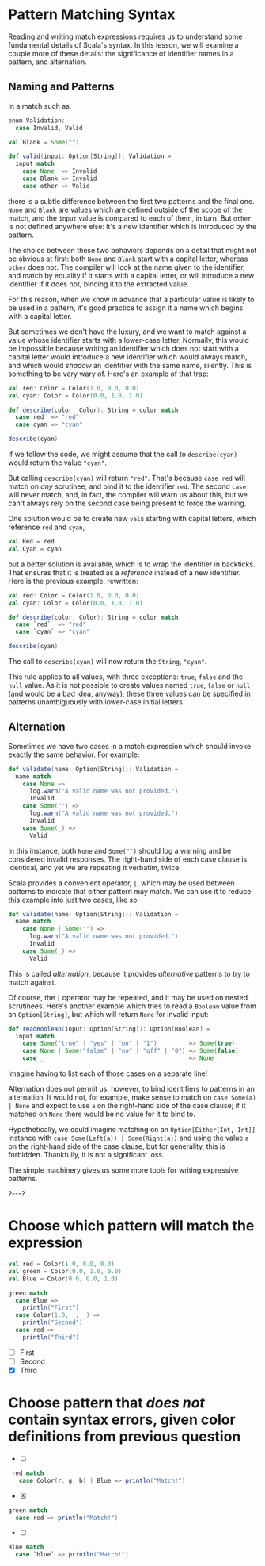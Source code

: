# Pattern Matching Syntax

Reading and writing match expressions requires us to understand some fundamental details of Scala's syntax. In
this lesson, we will examine a couple more of these details: the significance of identifier names in a pattern,
and alternation.

## Naming and Patterns

In a match such as,
```scala
enum Validation:
  case Invalid, Valid

val Blank = Some("")

def valid(input: Option[String]): Validation =
  input match
    case None  => Invalid
    case Blank => Invalid
    case other => Valid
```
there is a subtle difference between the first two patterns and the final one. `None` and `Blank` are values
which are defined outside of the scope of the match, and the `input` value is compared to each of them, in turn.
But `other` is not defined anywhere else: it's a new identifier which is introduced by the pattern.

The choice between these two behaviors depends on a detail that might not be obvious at first: both `None` and
`Blank` start with a capital letter, whereas `other` does not. The compiler will look at the name given to the
identifier, and match by equality if it starts with a capital letter, or will introduce a new identifier if
it does not, binding it to the extracted value.

For this reason, when we know in advance that a particular value is likely to be used in a pattern, it's good
practice to assign it a name which begins with a capital letter.

But sometimes we don't have the luxury, and we want to match against a value whose identifier starts with a
lower-case letter. Normally, this would be impossible because writing an identifier which does not start with a
capital letter would introduce a new identifier which would always match, and which would _shadow_ an identifier
with the same name, silently. This is something to be very wary of. Here's an example of that trap:

```scala
val red: Color = Color(1.0, 0.0, 0.0)
val cyan: Color = Color(0.0, 1.0, 1.0)

def describe(color: Color): String = color match
  case red  => "red"
  case cyan => "cyan"

describe(cyan)
```

If we follow the code, we might assume that the call to `describe(cyan)` would return the value `"cyan"`.

But calling `describe(cyan)` will return `"red"`. That's because `case red` will match on _any_ scrutinee, and
bind it to the identifier `red`. The second `case` will never match, and, in fact, the compiler will warn us
about this, but we can't always rely on the second case being present to force the warning.

One solution would be to create new `val`s starting with capital letters, which reference `red` and `cyan`,
```scala
val Red = red
val Cyan = cyan
```
but a better solution is available, which is to wrap the identifier in backticks. That ensures that it is
treated as a _reference_ instead of a new identifier. Here is the previous example, rewritten: 

```scala
val red: Color = Color(1.0, 0.0, 0.0)
val cyan: Color = Color(0.0, 1.0, 1.0)

def describe(color: Color): String = color match
  case `red`  => "red"
  case `cyan` => "cyan"

describe(cyan)
```

The call to `describe(cyan)` will now return the `String`, `"cyan"`.

This rule applies to all values, with three exceptions: `true`, `false` and the `null` value. As it is not
possible to create values named `true`, `false` or `null` (and would be a bad idea, anyway), these three values
can be specified in patterns unambiguously with lower-case initial letters.

## Alternation

Sometimes we have two cases in a match expression which should invoke exactly the same behavior. For example:
```scala
def validate(name: Option[String]): Validation =
  name match
    case None =>
      log.warn("A valid name was not provided.")
      Invalid
    case Some("") =>
      log.warn("A valid name was not provided.")
      Invalid
    case Some(_) =>
      Valid
```

In this instance, both `None` and `Some("")` should log a warning and be considered invalid responses. The
right-hand side of each case clause is identical, and yet we are repeating it verbatim, twice.

Scala provides a convenient operator, `|`, which may be used between patterns to indicate that either pattern
may match. We can use it to reduce this example into just two cases, like so:
```scala
def validate(name: Option[String]): Validation =
  name match
    case None | Some("") =>
      log.warn("A valid name was not provided.")
      Invalid
    case Some(_) =>
      Valid
```

This is called _alternation_, because it provides _alternative_ patterns to try to match against.

Of course, the `|` operator may be repeated, and it may be used on nested scrutinees. Here's another example
which tries to read a `Boolean` value from an `Option[String]`, but which will return `None` for invalid input:
```scala
def readBoolean(input: Option[String]): Option[Boolean] =
  input match
    case Some("true" | "yes" | "on" | "1")         => Some(true)
    case None | Some("false" | "no" | "off" | "0") => Some(false)
    case _                                         => None
```

Imagine having to list each of those cases on a separate line!

Alternation does not permit us, however, to bind identifiers to patterns in an alternation. It would not, for
example, make sense to match on `case Some(a) | None` and expect to use `a` on the right-hand side of the case
clause; if it matched on `None` there would be no value for it to bind to.

Hypothetically, we could imagine matching on an `Option[Either[Int, Int]]` instance with
`case Some(Left(a)) | Some(Right(a))` and using the value `a` on the right-hand side of the case clause, but for
generality, this is forbidden. Thankfully, it is not a significant loss.

The simple machinery gives us some more tools for writing expressive patterns.

?---?

# Choose which pattern will match the expression
```scala
val red = Color(1.0, 0.0, 0.0)
val green = Color(0.0, 1.0, 0.0)
val Blue = Color(0.0, 0.0, 1.0)

green match
  case Blue => 
    println("First")
  case Color(1.0, _, _) =>
    println("Second")
  case red =>
    println("Third")
```
- [ ] First
- [ ] Second
- [X] Third

# Choose pattern that *does not* contain syntax errors, given color definitions from previous question
 - [ ] 
 ```scala
  red match 
    case Color(r, g, b) | Blue => println("Match!")
 ```
 - [X] 
 ```scala
 green match 
   case red => println("Match!")
 ```
  - [ ] 
  ```scala
  Blue match 
    case `blue` => println("Match!")
  ```